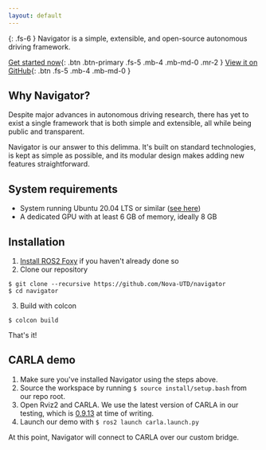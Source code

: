 ```yaml
---
layout: default
---
```


{: .fs-6 }
Navigator is a simple, extensible, and open-source autonomous driving framework.

[Get started now](#getting-started){: .btn .btn-primary .fs-5 .mb-4 .mb-md-0 .mr-2 } [View it on GitHub](https://github.com/nova-utd/navigator){: .btn .fs-5 .mb-4 .mb-md-0 }

## Why Navigator?
Despite major advances in autonomous driving research, there has yet to exist a single framework that is both simple and extensible, all while being public and transparent.

Navigator is our answer to this delimma. It's built on standard technologies, is kept as simple as possible, and its modular design makes adding new features straightforward.

## System requirements
- System running Ubuntu 20.04 LTS or similar ([see here](http://docs.ros.org.ros.informatik.uni-freiburg.de/en/foxy/Installation/Alternatives/Ubuntu-Development-Setup.html#system-requirements))
- A dedicated GPU with at least 6 GB of memory, ideally 8 GB

## Installation
1. [Install ROS2 Foxy](https://docs.ros.org/en/foxy/Installation.html) if you haven't already done so
2. Clone our repository
```
$ git clone --recursive https://github.com/Nova-UTD/navigator
$ cd navigator
```
3.  Build with colcon
```
$ colcon build
```

That's it!

## CARLA demo
1. Make sure you've installed Navigator using the steps above.
2. Source the workspace by running `$ source install/setup.bash` from our repo root.
3. Open Rviz2 and CARLA. We use the latest version of CARLA in our testing, which is [0.9.13](https://github.com/carla-simulator/carla/releases/tag/0.9.13) at time of writing.
4. Launch our demo with `$ ros2 launch carla.launch.py`

At this point, Navigator will connect to CARLA over our custom bridge.
